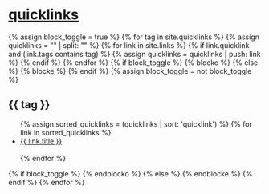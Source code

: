 # [quicklinks](#quicklinks)

{% assign block_toggle = true %}
{% for tag in site.quicklinks %}
  {% assign quicklinks = "" | split: "" %}
  {% for link in site.links %}
    {% if link.quicklink and (link.tags contains tag) %}
      {% assign quicklinks = quicklinks | push: link %}
    {% endif %}
  {% endfor %}
  {% if block_toggle %}
    {% blocko %}
  {% else %}
    {% blocke %}
  {% endif %}
  {% assign block_toggle = not block_toggle %} 
      <h2>{{ tag }}</h2>
      <ul>
      {% assign sorted_quicklinks = (quicklinks | sort: 'quicklink') %}
      {% for link in sorted_quicklinks %}
        <li>
          <a href="{{ link.weburl }}">{{ link.title }}</a>
        </li>   
      {% endfor %}
      </ul>
  {% if block_toggle %}
    {% endblocko %}
  {% else %}
    {% endblocke %}
  {% endif %}
{% endfor %}
